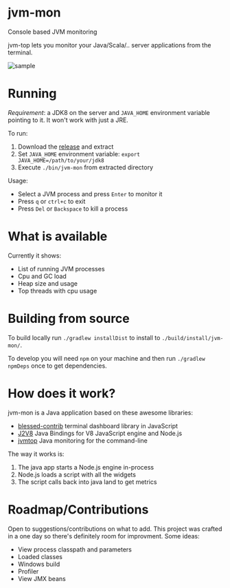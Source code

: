 # jvm-mon

Console based JVM monitoring

jvm-top lets you monitor your Java/Scala/.. server applications from the terminal. 

![sample](https://github.com/ajermakovics/jvm-mon/releases/download/0.1/jvm-mon.png)

# Running

*Requirement*: a JDK8 on the server and `JAVA_HOME` environment variable pointing to it. It won't work with just a JRE.

To run:
 1. Download the [release](https://github.com/ajermakovics/jvm-mon/releases) and extract
 2. Set `JAVA_HOME` environment variable: `export JAVA_HOME=/path/to/your/jdk8`
 3. Execute `./bin/jvm-mon` from extracted directory

Usage:
- Select a JVM process and press `Enter` to monitor it
- Press `q` or `ctrl+c` to exit
- Press `Del` or `Backspace` to kill a process

# What is available

Currently it shows:
- List of running JVM processes
- Cpu and GC load
- Heap size and usage
- Top threads with cpu usage

# Building from source

To build locally run `./gradlew installDist` to install to `./build/install/jvm-mon/`.

To develop you will need `npm` on your machine and then run `./gradlew npmDeps` once to get dependencies.

# How does it work?

jvm-mon is a Java application based on these awesome libraries: 
- [blessed-contrib](https://github.com/yaronn/blessed-contrib) terminal dashboard library in JavaScript
- [J2V8](https://github.com/eclipsesource/J2V8) Java Bindings for V8 JavaScript engine and Node.js
- [jvmtop](https://github.com/patric-r/jvmtop) Java monitoring for the command-line

The way it works is:
 1. The java app starts a Node.js engine in-process
 2. Node.js loads a script with all the widgets
 3. The script calls back into java land to get metrics

# Roadmap/Contributions

Open to suggestions/contributions on what to add. This project was crafted in a one day so there's definitely room for improvment.
Some ideas:
- View process classpath and parameters
- Loaded classes
- Windows build
- Profiler
- View JMX beans

